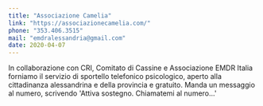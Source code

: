 ```yaml
---
title: "Associazione Camelia"
link: "https://associazionecamelia.com/"
phone: "353.406.3515"
mail: "emdralessandria@gmail.com"
date: 2020-04-07
---
```


In collaborazione con CRI, Comitato di Cassine e Associazione EMDR Italia forniamo il servizio di sportello telefonico psicologico, aperto alla cittadinanza alessandrina e della provincia e gratuito.
Manda un messaggio al numero, scrivendo 'Attiva sostegno. Chiamatemi al numero...'